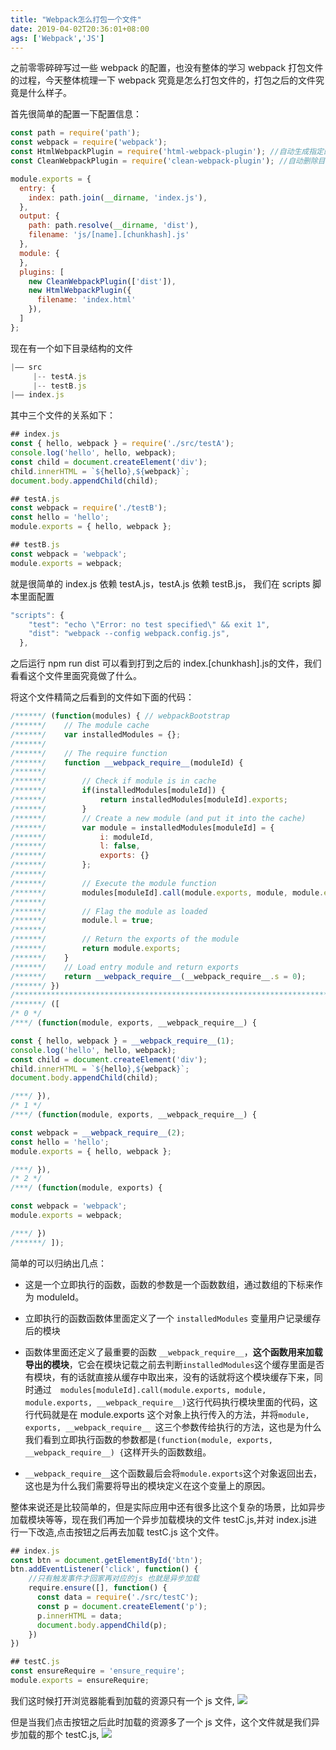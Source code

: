 ```yaml
---
title: "Webpack怎么打包一个文件"
date: 2019-04-02T20:36:01+08:00
ags: ['Webpack','JS']
---
```

之前零零碎碎写过一些 webpack 的配置，也没有整体的学习 webpack 打包文件的过程，今天整体梳理一下 webpack 究竟是怎么打包文件的，打包之后的文件究竟是什么样子。

首先很简单的配置一下配置信息：

```js
const path = require('path');
const webpack = require('webpack');
const HtmlWebpackPlugin = require('html-webpack-plugin'); //自动生成指定的文件
const CleanWebpackPlugin = require('clean-webpack-plugin'); //自动删除目录

module.exports = {
  entry: {
    index: path.join(__dirname, 'index.js'),
  },
  output: {
    path: path.resolve(__dirname, 'dist'),
    filename: 'js/[name].[chunkhash].js'
  },
  module: {
  },
  plugins: [
    new CleanWebpackPlugin(['dist']),
    new HtmlWebpackPlugin({
      filename: 'index.html'
    }),
  ]
};
```

现在有一个如下目录结构的文件
```js
|—— src
     |-- testA.js
     |-- testB.js
|—— index.js
```
其中三个文件的关系如下：
```js
## index.js
const { hello, webpack } = require('./src/testA');
console.log('hello', hello, webpack);
const child = document.createElement('div');
child.innerHTML = `${hello},${webpack}`;
document.body.appendChild(child);

## testA.js
const webpack = require('./testB');
const hello = 'hello';
module.exports = { hello, webpack };

## testB.js
const webpack = 'webpack';
module.exports = webpack;
```

就是很简单的 index.js 依赖 testA.js，testA.js 依赖 testB.js，
我们在 scripts 脚本里面配置
```js
"scripts": {
    "test": "echo \"Error: no test specified\" && exit 1",
    "dist": "webpack --config webpack.config.js",
  },
```
之后运行 npm run dist 可以看到打到之后的 index.[chunkhash].js的文件，我们看看这个文件里面究竟做了什么。

将这个文件精简之后看到的文件如下面的代码：

```js
/******/ (function(modules) { // webpackBootstrap
/******/ 	// The module cache
/******/ 	var installedModules = {};
/******/
/******/ 	// The require function
/******/ 	function __webpack_require__(moduleId) {
/******/
/******/ 		// Check if module is in cache
/******/ 		if(installedModules[moduleId]) {
/******/ 			return installedModules[moduleId].exports;
/******/ 		}
/******/ 		// Create a new module (and put it into the cache)
/******/ 		var module = installedModules[moduleId] = {
/******/ 			i: moduleId,
/******/ 			l: false,
/******/ 			exports: {}
/******/ 		};
/******/
/******/ 		// Execute the module function
/******/ 		modules[moduleId].call(module.exports, module, module.exports, __webpack_require__);
/******/
/******/ 		// Flag the module as loaded
/******/ 		module.l = true;
/******/
/******/ 		// Return the exports of the module
/******/ 		return module.exports;
/******/ 	}
/******/ 	// Load entry module and return exports
/******/ 	return __webpack_require__(__webpack_require__.s = 0);
/******/ })
/************************************************************************/
/******/ ([
/* 0 */
/***/ (function(module, exports, __webpack_require__) {

const { hello, webpack } = __webpack_require__(1);
console.log('hello', hello, webpack);
const child = document.createElement('div');
child.innerHTML = `${hello},${webpack}`;
document.body.appendChild(child);

/***/ }),
/* 1 */
/***/ (function(module, exports, __webpack_require__) {

const webpack = __webpack_require__(2);
const hello = 'hello';
module.exports = { hello, webpack };

/***/ }),
/* 2 */
/***/ (function(module, exports) {

const webpack = 'webpack';
module.exports = webpack;

/***/ })
/******/ ]);
```
简单的可以归纳出几点：

- 这是一个立即执行的函数，函数的参数是一个函数数组，通过数组的下标来作为 moduleId。

- 立即执行的函数函数体里面定义了一个 `installedModules` 变量用户记录缓存后的模块

- 函数体里面还定义了最重要的函数 `__webpack_require__`，**这个函数用来加载导出的模块**，它会在模块记载之前去判断`installedModules`这个缓存里面是否有模块，有的话就直接从缓存中取出来，没有的话就将这个模块缓存下来，同时通过`	modules[moduleId].call(module.exports, module, module.exports, __webpack_require__)`这行代码执行模块里面的代码，这行代码就是在 module.exports 这个对象上执行传入的方法，并将`module, exports, __webpack_require__ `这三个参数传给执行的方法，这也是为什么我们看到立即执行函数的参数都是`(function(module, exports, __webpack_require__) {`这样开头的函数数组。

- `__webpack_require__`这个函数最后会将`module.exports`这个对象返回出去，这也是为什么我们需要将导出的模块定义在这个变量上的原因。

整体来说还是比较简单的，但是实际应用中还有很多比这个复杂的场景，比如异步加载模块等等，现在我们再加一个异步加载模块的文件 testC.js,并对 index.js进行一下改造,点击按钮之后再去加载 testC.js 这个文件。

```js
## index.js
const btn = document.getElementById('btn');
btn.addEventListener('click', function() {
    //只有触发事件才回家再对应的js 也就是异步加载 
    require.ensure([], function() {
      const data = require('./src/testC');
      const p = document.createElement('p');
      p.innerHTML = data;
      document.body.appendChild(p);
    })
})

## testC.js
const ensureRequire = 'ensure_require';
module.exports = ensureRequire;
```

我们这时候打开浏览器能看到加载的资源只有一个 js 文件,
![](https://abby-1253430270.cos.ap-shanghai.myqcloud.com/webpackdemo1.jpg)

但是当我们点击按钮之后此时加载的资源多了一个 js 文件，这个文件就是我们异步加载的那个 testC.js,
![](https://abby-1253430270.cos.ap-shanghai.myqcloud.com/webpackdemo2.jpg)



